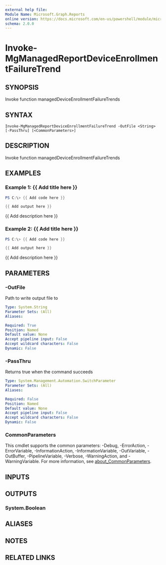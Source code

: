 ```yaml
---
external help file:
Module Name: Microsoft.Graph.Reports
online version: https://docs.microsoft.com/en-us/powershell/module/microsoft.graph.reports/invoke-mgmanagedreportdeviceenrollmentfailuretrend
schema: 2.0.0
---
```


# Invoke-MgManagedReportDeviceEnrollmentFailureTrend

## SYNOPSIS
Invoke function managedDeviceEnrollmentFailureTrends

## SYNTAX

```
Invoke-MgManagedReportDeviceEnrollmentFailureTrend -OutFile <String> [-PassThru] [<CommonParameters>]
```

## DESCRIPTION
Invoke function managedDeviceEnrollmentFailureTrends

## EXAMPLES

### Example 1: {{ Add title here }}
```powershell
PS C:\> {{ Add code here }}

{{ Add output here }}
```

{{ Add description here }}

### Example 2: {{ Add title here }}
```powershell
PS C:\> {{ Add code here }}

{{ Add output here }}
```

{{ Add description here }}

## PARAMETERS

### -OutFile
Path to write output file to

```yaml
Type: System.String
Parameter Sets: (All)
Aliases:

Required: True
Position: Named
Default value: None
Accept pipeline input: False
Accept wildcard characters: False
Dynamic: False
```

### -PassThru
Returns true when the command succeeds

```yaml
Type: System.Management.Automation.SwitchParameter
Parameter Sets: (All)
Aliases:

Required: False
Position: Named
Default value: None
Accept pipeline input: False
Accept wildcard characters: False
Dynamic: False
```

### CommonParameters
This cmdlet supports the common parameters: -Debug, -ErrorAction, -ErrorVariable, -InformationAction, -InformationVariable, -OutVariable, -OutBuffer, -PipelineVariable, -Verbose, -WarningAction, and -WarningVariable. For more information, see [about_CommonParameters](http://go.microsoft.com/fwlink/?LinkID=113216).

## INPUTS

## OUTPUTS

### System.Boolean

## ALIASES

## NOTES

## RELATED LINKS

